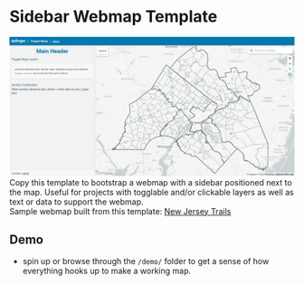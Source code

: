 # Sidebar Webmap Template
![desktop screenshot](./desktop.png)
Copy this template to bootstrap a webmap with a sidebar positioned next to the map. Useful for projects with togglable and/or clickable layers as well as text or data to support the webmap.
<br /> 
Sample webmap built from this template: [New Jersey Trails](https://www.dvrpc.org/webmaps/trails/)

## Demo
- spin up or browse through the `/demo/` folder to get a sense of how everything hooks up to make a working map.